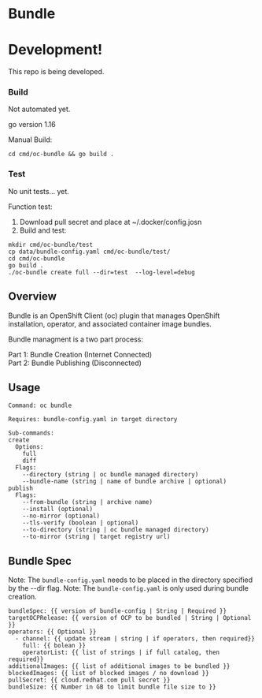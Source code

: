 # Bundle

# Development!

This repo is being developed.

### Build 

Not automated yet.   

go version 1.16  

Manual Build:
```
cd cmd/oc-bundle && go build .
```

### Test

No unit tests... yet.  
  
  
Function test:  
1. Download pull secret and place at ~/.docker/config.josn   
2. Build and test:  
```
mkdir cmd/oc-bundle/test
cp data/bundle-config.yaml cmd/oc-bundle/test/
cd cmd/oc-bundle
go build .
./oc-bundle create full --dir=test  --log-level=debug
```   




## Overview
Bundle is an OpenShift Client (oc) plugin that manages OpenShift installation, operator, and associated container image bundles.   

Bundle managment is a two part process:  
  
Part 1: Bundle Creation (Internet Connected)  
Part 2: Bundle Publishing (Disconnected)  

## Usage
```
Command: oc bundle   
  
Requires: bundle-config.yaml in target directory  
  
Sub-commands:   
create  
  Options:  
    full  
    diff  
  Flags:  
    --directory (string | oc bundle managed directory)  
    --bundle-name (string | name of bundle archive | optional)  
publish  
  Flags:  
    --from-bundle (string | archive name)  
    --install (optional)  
    --no-mirror (optional)  
    --tls-verify (boolean | optional)  
    --to-directory (string | oc bundle managed directory)  
    --to-mirror (string | target registry url)  
```  

## Bundle Spec

Note: The `bundle-config.yaml` needs to be placed in the directory specified by the --dir flag.
Note: The `bundle-config.yaml` is only used during bundle creation.
```
bundleSpec: {{ version of bundle-config | String | Required }}
targetOCPRelease: {{ version of OCP to be bundled | String | Optional }}
operators: {{ Optional }}
  - channel: {{ update stream | string | if operators, then required}}
    full: {{ bolean }}
    operatorList: {{ list of strings | if full catalog, then required}}
additionalImages: {{ list of additional images to be bundled }}
blockedImages: {{ list of blocked images / no download }}
pullSecret: {{ cloud.redhat.com pull secret }}
bundleSize: {{ Number in GB to limit bundle file size to }}
```

